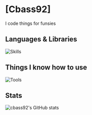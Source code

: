 # [Cbass92]
I code things for funsies                                      
## Languages & Libraries
![Skills](https://go-skill-icons.vercel.app/api/icons?i=html,js,nodejs,expressjs,python,css,bulma,daisyui,regex,discordbots&titles=true)
## Things I know how to use
![Tools](https://go-skill-icons.vercel.app/api/icons?i=vercel,cloudflare,git,github,debian,ubuntu,astro,raspberrypi,nginx,caddy,postman&titles=true)
## Stats
![cbass92's GitHub stats](https://github-readme-stats.vercel.app/api?username=sebastian-92&theme=tokyonight&show_icons=true)

